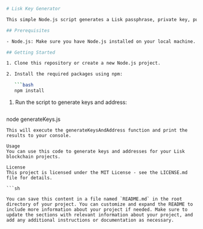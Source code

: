 ```sh
# Lisk Key Generator

This simple Node.js script generates a Lisk passphrase, private key, public key, and Lisk32 address using the Lisk SDK.

## Prerequisites

- Node.js: Make sure you have Node.js installed on your local machine. You can download it from the official website: [Node.js](https://nodejs.org/)

## Getting Started

1. Clone this repository or create a new Node.js project.

2. Install the required packages using npm:

   ```bash
   npm install
```

1. Run the script to generate keys and address:
   ```sh
node generateKeys.js
```
This will execute the generateKeysAndAddress function and print the results to your console.

Usage
You can use this code to generate keys and addresses for your Lisk blockchain projects.

License
This project is licensed under the MIT License - see the LICENSE.md file for details.

```sh

You can save this content in a file named `README.md` in the root directory of your project. You can customize and expand the README to include more information about your project if needed. Make sure to update the sections with relevant information about your project, and add any additional instructions or documentation as necessary.

```

